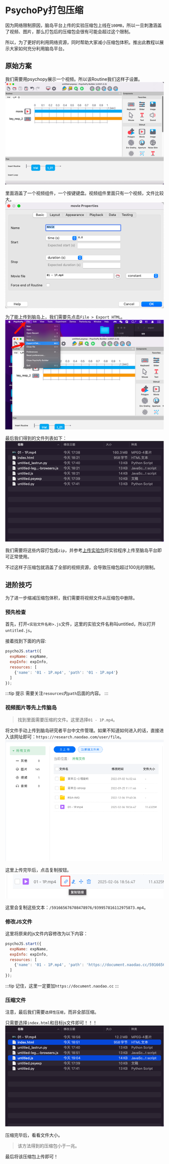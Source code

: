 # PsychoPy打包压缩

因为网络限制原因，脑岛平台上传的实验压缩包上线在`100MB`，所以一旦刺激涵盖了视频、图片，那么打包后的压缩包会很有可能会超过这个限制。

所以，为了更好的利用网络资源，同时帮助大家减小压缩包体积。推出此教程以展示大家如何充分利用脑岛平台。

## 原始方案

我们需要用psychopy展示一个视频。所以该Routine我们这样子设置。
![](img/2025-02-06-18-42-40.png)

里面涵盖了一个视频组件，一个按键键盘。视频组件里面只有一个视频，文件比较大。
![](img/2025-02-06-18-44-33.png)

为了能上传到脑岛上，我们需要先点击`File > Export HTML`。
![](img/2025-02-06-18-46-50.png)

最后我们得到的文件列表如下：
![](img/2025-02-06-18-48-02.png)

我们需要将这些内容打包成`zip`，并参考[上传实验包](./1-1-2-5-psychopy.md#上传实验包)将实验程序上传至脑岛平台即可正常使用。

不过这样子压缩包就涵盖了全部的视频资源，会导致压缩包超过100兆的限制。

## 进阶技巧

为了进一步缩减压缩包体积，我们需要将视频文件从压缩包中删除。

### 预先检查
首先，打开`<实验文件名称>.js`文件，这里的实验文件名称叫untitled，所以打开`untitled.js`。

接着找到下面的内容:
```js
psychoJS.start({
  expName: expName,
  expInfo: expInfo,
  resources: [
    {'name': '01 - 1P.mp4', 'path': '01 - 1P.mp4'}
  ]
});
```

:::tip 提示
需要关注`resources`内`path`后面的内容。
:::

### 视频图片等先上传脑岛
> 找到里面需要压缩的文件。这里选择`01 - 1P.mp4`。

将文件手动上传到脑岛研究者平台中文件管理。如果不知道如何进入的话，直接进入该网址即可：`https://research.naodao.com/user/file`。
![](img/2025-02-06-18-59-19.png)

这里上传完毕后，点击复制按钮。
![](img/2025-02-06-19-01-18.png)

这里会复制这些文本：`/591665676708478976/939957816112975873.mp4`。

### 修改JS文件
这里将原来的js文件内容修改为以下内容：
```js
psychoJS.start({
  expName: expName,
  expInfo: expInfo,
  resources: [
    {'name': '01 - 1P.mp4', 'path': 'https://document.naodao.cc/591665676708478976/939957816112975873.mp4'}
  ]
});
```

:::tip
记住，这里一定要加`https://document.naodao.cc`
:::

### 压缩文件
注意，最后我们需要`选择性压缩`，而非全部压缩。

只需要选择`index.html`和目标js文件即可！！！
![](img/2025-02-06-19-06-56.png)

压缩完毕后，看看文件大小。
> 该方法得到的压缩包小于一兆。

最后将该压缩包上传即可！

